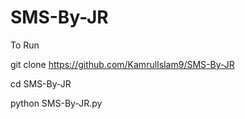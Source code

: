 # SMS-By-JR


To Run 



git clone https://github.com/KamrulIslam9/SMS-By-JR




cd SMS-By-JR



python SMS-By-JR.py
